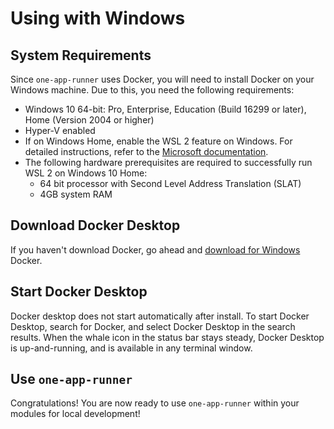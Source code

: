 # Using with Windows

## System Requirements

Since `one-app-runner` uses Docker, you will need to install Docker on your Windows machine. Due to this, you need the following requirements:

* Windows 10 64-bit: Pro, Enterprise, Education (Build 16299 or later), Home (Version 2004 or higher)
* Hyper-V enabled
* If on Windows Home, enable the WSL 2 feature on Windows. For detailed instructions, refer to the [Microsoft documentation](https://docs.microsoft.com/en-us/windows/wsl/install-win10).
* The following hardware prerequisites are required to successfully run WSL 2 on Windows 10 Home:
  * 64 bit processor with Second Level Address Translation (SLAT)
  * 4GB system RAM

## Download Docker Desktop

If you haven't download Docker, go ahead and [download for Windows](https://hub.docker.com/editions/community/docker-ce-desktop-windows) Docker.

## Start Docker Desktop

Docker desktop does not start automatically after install. To start Docker Desktop, search for Docker, and select Docker Desktop in the search results. When the whale icon in the status bar stays steady, Docker Desktop is up-and-running, and is available in any terminal window.

## Use `one-app-runner`

Congratulations! You are now ready to use `one-app-runner` within your modules for local development!
